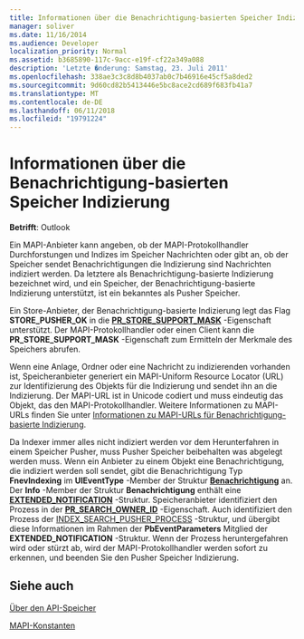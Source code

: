 ```yaml
---
title: Informationen über die Benachrichtigung-basierten Speicher Indizierung
manager: soliver
ms.date: 11/16/2014
ms.audience: Developer
localization_priority: Normal
ms.assetid: b3685890-117c-9acc-e19f-cf22a349a088
description: 'Letzte �nderung: Samstag, 23. Juli 2011'
ms.openlocfilehash: 338ae3c3c8d8b4037ab0c7b46916e45cf5a8ded2
ms.sourcegitcommit: 9d60cd82b5413446e5bc8ace2cd689f683fb41a7
ms.translationtype: MT
ms.contentlocale: de-DE
ms.lasthandoff: 06/11/2018
ms.locfileid: "19791224"
---
```

# <a name="about-notification-based-store-indexing"></a>Informationen über die Benachrichtigung-basierten Speicher Indizierung

  
  
**Betrifft**: Outlook 
  
Ein MAPI-Anbieter kann angeben, ob der MAPI-Protokollhandler Durchforstungen und Indizes im Speicher Nachrichten oder gibt an, ob der Speicher sendet Benachrichtigungen die Indizierung sind Nachrichten indiziert werden. Da letztere als Benachrichtigung-basierte Indizierung bezeichnet wird, und ein Speicher, der Benachrichtigung-basierte Indizierung unterstützt, ist ein bekanntes als Pusher Speicher.
  
Ein Store-Anbieter, der Benachrichtigung-basierte Indizierung legt das Flag **STORE_PUSHER_OK** in die **[PR_STORE_SUPPORT_MASK](pidtagstoresupportmask-canonical-property.md)** -Eigenschaft unterstützt. Der MAPI-Protokollhandler oder einen Client kann die **PR_STORE_SUPPORT_MASK** -Eigenschaft zum Ermitteln der Merkmale des Speichers abrufen. 
  
Wenn eine Anlage, Ordner oder eine Nachricht zu indizierenden vorhanden ist, Speicheranbieter generiert ein MAPI-Uniform Resource Locator (URL) zur Identifizierung des Objekts für die Indizierung und sendet ihn an die Indizierung. Der MAPI-URL ist in Unicode codiert und muss eindeutig das Objekt, das den MAPI-Protokollhandler. Weitere Informationen zu MAPI-URLs finden Sie unter [Informationen zu MAPI-URLs für Benachrichtigung-basierte Indizierung](about-mapi-urls-for-notification-based-indexing.md).
  
Da Indexer immer alles nicht indiziert werden vor dem Herunterfahren in einem Speicher Pusher, muss Pusher Speicher beibehalten was abgelegt werden muss. Wenn ein Anbieter zu einem Objekt eine Benachrichtigung, die indiziert werden soll sendet, gibt die Benachrichtigung Typ **FnevIndexing** im **UlEventType** -Member der Struktur **[Benachrichtigung](notification.md)** an. Der **Info** -Member der Struktur **Benachrichtigung** enthält eine **[EXTENDED_NOTIFICATION](extended_notification.md)** -Struktur. Speicheranbieter identifiziert den Prozess in der **[PR_SEARCH_OWNER_ID](pidtagsearchownerid-canonical-property.md)** -Eigenschaft. Auch identifiziert den Prozess der [INDEX_SEARCH_PUSHER_PROCESS](index_search_pusher_process.md) -Struktur, und übergibt diese Informationen im Rahmen der **PbEventParameters** Mitglied der **EXTENDED_NOTIFICATION** -Struktur. Wenn der Prozess heruntergefahren wird oder stürzt ab, wird der MAPI-Protokollhandler werden sofort zu erkennen, und beenden Sie den Pusher Speicher Indizierung. 
  
## <a name="see-also"></a>Siehe auch



[Über den API-Speicher](about-the-store-api.md)
  
[MAPI-Konstanten](mapi-constants.md)

